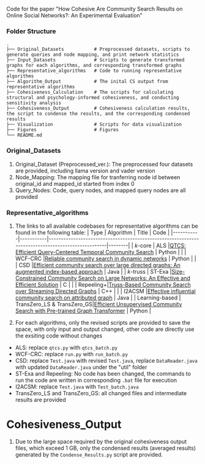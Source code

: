 Code for the paper "How Cohesive Are Community Search Results on Online Social Networks?: An Experimental Evaluation"

### Folder Structure
    .
    ├── Original_Datasets           # Preprocessed datasets, scripts to generate queries and node mapping, and print network statistics
    ├── Input_Datasets              # Scripts to generate transformed graphs for each algorithms, and corresponding transformed graphs
    ├── Representative_algorithms   # Code to running representative algorithms
    ├── Algorithm_Output            # The inital CS output from representative algorithms
    ├── Cohesiveness_Calculation    # The scripts for calculating structural and psychology-informed cohesiveness, and conducting sensitivity analysis
    ├── Cohesiveness_Output         # Cohesiveness calculation results, the script to condense the results, and the corresponding condensed results
    ├── Visualization               # Scripts for data visualization
    ├── Figures                     # Figures
    └── README.md

### Original_Datasets
1. Original_Dataset (Preprocessed_ver.): The preprocessed four datasets are provided, including llama version and vader version
2. Node_Mapping: The mapping file for tranferring node id between original_id and mapped_id started from index 0 
3. Query_Nodes: Code, query nodes, and mapped query nodes are all provided


### Representative_algorithms
1. The links to all available codebases for representative algorithms can be found in the following table:
    | Type      | Algorithm | Title                                                                                            | Code   |
    |-----------|-----------|--------------------------------------------------------------------------------------------------|--------|
    | *k*-core  | ALS       |[QTCS: Efficient Query-Centered Temporal Community Search](https://github.com/longlonglin/QTCS)   | Python |
    |           | WCF-CRC   |[Reliable community search in dynamic networks](https://github.com/Cyril-Tang/CRC-query)          | Python |
    |           | CSD       |[Efficient community search over large directed graphs: An augmented index-based approach](https://github.com/wzr95/community-search) | Java   |
    | *k*-truss | ST-Exa    |[Size-Constrained Community Search on Large Networks: An Effective and Efficient Solution](https://github.com/harrycoder17/Size-constrained-Community-Search)    | C      |
    |           | Repeeling+|[Truss-Based Community Search over Streaming Directed Graphs](https://github.com/hkbudb/streaming-dtruss)        | C++    |
    |           | I2ACSM    |[Effective influential community search on attributed graph](https://github.com/Smj765/InfluentialAttributeCS)   | Java   |
    | Learning-based  | TransZero_LS & TransZero_GS|[Efficient Unsupervised Community Search with Pre-trained Graph Transformer](https://github.com/guaiyoui/TransZero)            | Python |

2. For each algorithms, only the revised scripts are provided to save the space, with only input and output changed, other code are directly use the exsiting code without changes
+ ALS: replace `qtcs.py` with `qtcs_batch.py`
+ WCF-CRC: replace `run.py` with `run_batch.py`
+ CSD: replace `Test.java` with revised `Test.java`, replace `DataReader.java` with updated `DataReader.java` under the "util" folder
+ ST-Exa and Repeeling: No code has been changed, the commands to run the code are written in corresponding `.bat` file for execution  
+ I2ACSM: replace `Test.java` with `Test_batch.java`
+ TransZero_LS and TransZero_GS: all changed files and intermediate results are provided


# Cohesiveness_Output
1. Due to the large space required by the original cohesiveness output files, which exceed 1 GB, only the condensed results (averaged results) generated by the `Condense_Results.py` script are provided.